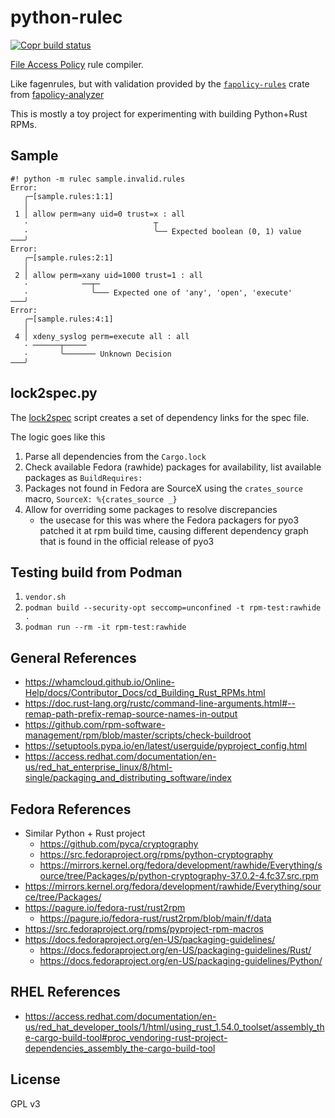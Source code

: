 python-rulec
===

[![Copr build status](https://copr.fedorainfracloud.org/coprs/jwass3/example-rust-python/package/python-rulec/status_image/last_build.png)](https://copr.fedorainfracloud.org/coprs/jwass3/example-rust-python/package/python-rulec/)

[File Access Policy](https://github.com/linux-application-whitelisting/fapolicyd) rule compiler.

Like fagenrules, but with validation provided by the [`fapolicy-rules`](https://crates.io/crates/fapolicy-rules) crate from [fapolicy-analyzer](https://github.com/ctc-oss/fapolicy-analyzer)

This is mostly a toy project for experimenting with building Python+Rust RPMs.

## Sample

```text
#! python -m rulec sample.invalid.rules 
Error: 
   ╭─[sample.rules:1:1]
   │
 1 │ allow perm=any uid=0 trust=x : all
   ·                            ┬  
   ·                            ╰── Expected boolean (0, 1) value
───╯
Error: 
   ╭─[sample.rules:2:1]
   │
 2 │ allow perm=xany uid=1000 trust=1 : all
   ·            ──┬─  
   ·              ╰─── Expected one of 'any', 'open', 'execute'
───╯
Error: 
   ╭─[sample.rules:4:1]
   │
 4 │ xdeny_syslog perm=execute all : all
   · ──────┬─────  
   ·       ╰─────── Unknown Decision
───╯
```

## lock2spec.py

The [lock2spec](lock2spec.py) script creates a set of dependency links for the spec file.

The logic goes like this
1. Parse all dependencies from the `Cargo.lock`
2. Check available Fedora (rawhide) packages for availability, list available packages as `BuildRequires: `
3. Packages not found in Fedora are SourceX using the `crates_source` macro, `SourceX: %{crates_source _}`
4. Allow for overriding some packages to resolve discrepancies
   - the usecase for this was where the Fedora packagers for pyo3 patched it at rpm build time, causing different dependency graph that is found in the official release of pyo3

## Testing build from Podman

1. `vendor.sh`
2. `podman build --security-opt seccomp=unconfined -t rpm-test:rawhide .`
3. `podman run --rm -it rpm-test:rawhide`

## General References
- https://whamcloud.github.io/Online-Help/docs/Contributor_Docs/cd_Building_Rust_RPMs.html
- https://doc.rust-lang.org/rustc/command-line-arguments.html#--remap-path-prefix-remap-source-names-in-output
- https://github.com/rpm-software-management/rpm/blob/master/scripts/check-buildroot
- https://setuptools.pypa.io/en/latest/userguide/pyproject_config.html
- https://access.redhat.com/documentation/en-us/red_hat_enterprise_linux/8/html-single/packaging_and_distributing_software/index

## Fedora References
- Similar Python + Rust project
  - https://github.com/pyca/cryptography
  - https://src.fedoraproject.org/rpms/python-cryptography
  - https://mirrors.kernel.org/fedora/development/rawhide/Everything/source/tree/Packages/p/python-cryptography-37.0.2-4.fc37.src.rpm
- https://mirrors.kernel.org/fedora/development/rawhide/Everything/source/tree/Packages/
- https://pagure.io/fedora-rust/rust2rpm
  - https://pagure.io/fedora-rust/rust2rpm/blob/main/f/data
- https://src.fedoraproject.org/rpms/pyproject-rpm-macros
- https://docs.fedoraproject.org/en-US/packaging-guidelines/
  - https://docs.fedoraproject.org/en-US/packaging-guidelines/Rust/
  - https://docs.fedoraproject.org/en-US/packaging-guidelines/Python/


## RHEL References
- https://access.redhat.com/documentation/en-us/red_hat_developer_tools/1/html/using_rust_1.54.0_toolset/assembly_the-cargo-build-tool#proc_vendoring-rust-project-dependencies_assembly_the-cargo-build-tool


## License

GPL v3

